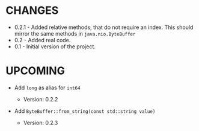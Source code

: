 # CHANGES

* 0.2.1 - Added relative methods, that do not require an index.
          This should mirror the same methods in `java.nio.ByteBuffer`
* 0.2   - Added real code.
* 0.1   - Initial version of the project.

# UPCOMING

* Add `long` as alias for `int64`
  - Version: 0.2.2
  
* Add `ByteBuffer::from_string(const std::string value)`
  - Version: 0.2.3

